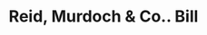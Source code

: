 ---
doi: 10.7916/D8NK4S0T
date_other: '1934'
date_other_textual: '1934'
form: printed ephemera
genre:
- Invoices
name:
- Reid, Murdoch & Co.
object_in_context_url: https://biggert.cul.columbia.edu/items/view/ave_biggert_00239
subject_hierarchical_geographic:
- Chicago, Illinois, United States
subject_name:
- Reid, Murdoch & Co.
title: Reid, Murdoch & Co.. Bill
sort_title: Reid, Murdoch & Co.. Bill
call_number: ave_biggert_00239
coordinates:
- 41.83694444444445,-87.68472222222222
pid: ave_biggert_00239
identifiers: ave_biggert_00239
thumbnail: https://derivativo-3.library.columbia.edu/iiif/2/ldpd:345161/full/!256,256/0/native.jpg
permalink: /biggert/ave_biggert_00239/
layout: iiif-image-page
---
